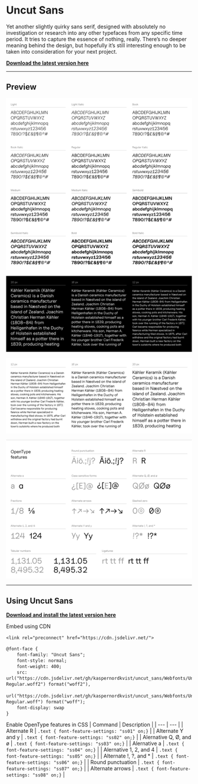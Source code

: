 # Uncut Sans
Yet another slightly quirky sans serif, designed with absolutely no investigation or research into any other typefaces from any specific time period. It tries to capture the essence of nothing, really. There’s no deeper meaning behind the design, but hopefully it’s still interesting enough to be taken into consideration for your next project.

[**Download the latest version here**](https://github.com/kaspernordkvist/uncut_sans/releases/latest)

------

## Preview

![Uncut Sans font preview](/misc/readme/preview_1.png)

![Uncut Sans font preview](/misc/readme/preview_2.png)

![Uncut Sans font preview](/misc/readme/preview_3.png)

![Uncut Sans font preview](/misc/readme/preview_4.png)

------

## Using Uncut Sans

[**Download and install the latest version here**](https://github.com/kaspernordkvist/uncut_sans/releases/latest)

Embed using CDN
```
<link rel="preconnect" href="https://cdn.jsdelivr.net/">
```
```
@font-face {
	font-family: "Uncut Sans";
	font-style: normal;
	font-weight: 400;
	src: url("https://cdn.jsdelivr.net/gh/kaspernordkvist/uncut_sans/Webfonts/UncutSans-Regular.woff2") format("woff2"),
	     url("https://cdn.jsdelivr.net/gh/kaspernordkvist/uncut_sans/Webfonts/UncutSans-Regular.woff") format("woff");
	font-display: swap
}
```

Enable OpenType features in CSS
| Command | Description |
| --- | --- |
| Alternate R | `.text { font-feature-settings: "ss01" on;}` |
| Alternate Y and y | `.text { font-feature-settings: "ss02" on;}` |
| Alernative Q, Ø, and ø | `.text { font-feature-settings: "ss03" on;}` |
| Alernative a | `.text { font-feature-settings: "ss04" on;}` |
| Alernative 1, 2, and 4 | `.text { font-feature-settings: "ss05" on;}` |
| Alternate !, ?, and * | `.text { font-feature-settings: "ss06" on;}` |
| Round punctuation | `.text { font-feature-settings: "ss07" on;}` |
| Alternate arrows | `.text { font-feature-settings: "ss08" on;}` |
